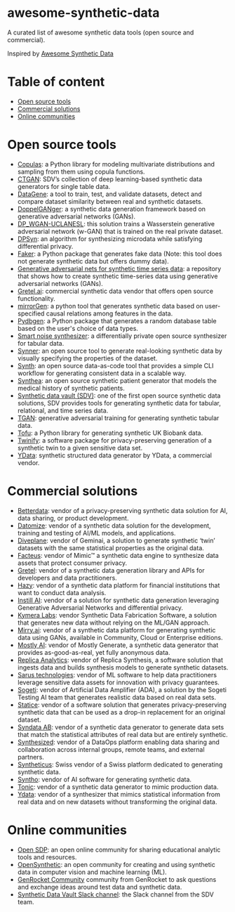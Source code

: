 # awesome-synthetic-data

A curated list of awesome synthetic data tools (open source and commercial).

Inspired by [Awesome Synthetic Data](https://github.com/gretelai/awesome-synthetic-data)
 

# Table of content

+ [Open source tools](#open-source-tools)
+ [Commercial solutions](#commercial-solutions)
+ [Online communities](#online-communities)


# Open source tools

+ [Copulas](https://github.com/sdv-dev/Copulas): a Python library for modeling multivariate distributions and sampling from them using copula functions.
+ [CTGAN](https://github.com/sdv-dev/CTGAN): SDV’s collection of deep learning-based synthetic data generators for single table data.
+ [DataGene](https://github.com/firmai/datagene): a tool to train, test, and validate datasets, detect and compare dataset similarity between real and synthetic datasets.
+ [DoppelGANger](https://github.com/fjxmlzn/DoppelGANger): a synthetic data generation framework based on generative adversarial networks (GANs).
+ [DP_WGAN-UCLANESL](https://github.com/nesl/nist_differential_privacy_synthetic_data_challenge): this solution trains a Wasserstein generative adversarial network (w-GAN) that is trained on the real private dataset. 
+ [DPSyn](https://github.com/usnistgov/PrivacyEngCollabSpace/tree/master/tools/de-identification/Differential-Privacy-Synthetic-Data-Challenge-Algorithms/DPSyn): an algorithm for synthesizing microdata while satisfying differential privacy.
+ [Faker](https://github.com/joke2k/faker): a Python package that generates fake data (Note: this tool does not generate synthetic data but offers dummy data).
+ [Generative adversarial nets for synthetic time series data](https://github.com/stefan-jansen/synthetic-data-for-finance): a repository that shows how to create synthetic time-series data using generative adversarial networks (GANs).
+ [Gretel.ai](https://gretel.ai/): commercial synthetic data vendor that offers open source functionality.
+ [mirrorGen](https://github.com/DataResponsibly/MirrorDataGenerator): a python tool that generates synthetic data based on user-specified causal relations among features in the data. 
+ [Pydbgen](https://github.com/tirthajyoti/pydbgen): a Python package that generates a random database table based on the user's choice of data types. 
+ [Smart noise synthesizer](https://smartnoise.org/): a differentially private open source synthesizer for tabular data.
+ [Synner](https://github.com/huda-lab/synner): an open source tool to generate real-looking synthetic data by visually specifying the properties of the dataset.
+ [Synth](https://www.getsynth.com/): an open source data-as-code tool that provides a simple CLI workflow for generating consistent data in a scalable way. 
+ [Synthea](https://synthetichealth.github.io/synthea/): an open source synthetic patient generator that models the medical history of synthetic patients.
+ [Synthetic data vault (SDV)](https://sdv.dev/): one of the first open source synthetic data solutions, SDV provides tools for generating synthetic data for tabular, relational, and time series data.  
+ [TGAN](https://github.com/sdv-dev/TGAN): generative adversarial training for generating synthetic tabular data.
+ [Tofu](https://github.com/spiros/tofu): a Python library for generating synthetic UK Biobank data. 
+ [Twinify](https://github.com/DPBayes/twinify): a software package for privacy-preserving generation of a synthetic twin to a given sensitive data set.
+ [YData](https://github.com/ydataai/ydata-synthetic): synthetic structured data generator by YData, a commercial vendor.


# Commercial solutions

+ [Betterdata](https://www.betterdata.ai/): vendor of a privacy-preserving synthetic data solution for AI, data sharing, or product development.
+ [Datomize](https://www.datomize.com/): vendor of a synthetic data solution for the development, training and testing of AI/ML models, and applications.
+ [Diveplane](https://diveplane.com/geminai/): vendor of Geminai, a solution to generate synthetic ‘twin’ datasets with the same statistical properties as the original data.
+ [Facteus](https://www.facteus.com/mimic): vendor of Mimic™ a synthetic data engine to synthesize data assets that protect consumer privacy.
+ [Gretel](https://gretel.ai/): vendor of a synthetic data generation library and APIs for developers and data practitioners.
+ [Hazy](https://hazy.com/): vendor of a synthetic data platform for financial institutions that want to conduct data analysis.
+ [Instill AI](https://instillai.com/): vendor of a solution for synthetic data generation leveraging Generative Adversarial Networks and differential privacy.
+ [Kymera Labs](https://www.kymera-labs.com/): vendor Synthetic Data Fabrication Software, a solution that generates new data without relying on the ML/GAN approach.
+ [Mirry.ai](https://www.mirry.ai/main): vendor of a synthetic data platform for generating synthetic data using GANs, available in Community, Cloud or Enterprise editions.
+ [Mostly AI](https://mostly.ai/): vendor of Mostly Generate, a synthetic data generator that provides as-good-as-real, yet fully anonymous data.
+ [Replica Analytics](https://replica-analytics.com/): vendor of Replica Synthesis, a software solution that ingests data and builds synthesis models to generate synthetic datasets.
+ [Sarus technologies](https://www.sarus.tech/): vendor of ML software to help data practitioners leverage sensitive data assets for innovation with privacy guarantees.
+ [Sogeti](https://www.sogeti.com/services/artificial-intelligence/artificial-data-amplifier/): vendor of Artificial Data Amplifier (ADA), a solution by the Sogeti Testing AI team that generates realistic data based on real data sets.
+ [Statice](https://www.statice.ai/): vendor of a software solution that generates privacy-preserving synthetic data that can be used as a drop-in replacement for an original dataset.
+ [Syndata AB](https://syndata.co/): vendor of a synthetic data generator to generate data sets that match the statistical attributes of real data but are entirely synthetic.
+ [Synthesized](https://www.synthesized.io/): vendor of a DataOps platform enabling data sharing and collaboration across internal groups, remote teams, and external partners.
+ [Syntheticus](https://syntheticus.ai/): Swiss vendor of a Swiss platform dedicated to generating synthetic data.
+ [Syntho]([https://www.tonic.ai/](https://www.syntho.ai/)): vendor of AI software for generating synthetic data.
+ [Tonic](https://www.tonic.ai/): vendor of a synthetic data generator to mimic production data.
+ [Ydata](https://ydata.ai/): vendor of a synthesizer that mimics statistical information from real data and on new datasets without transforming the original data.

# Online communities

+ [Open SDP](https://opensdp.github.io/data/): an open online community for sharing educational analytic tools and resources.
+ [OpenSynthetic](https://opensynthetics.com/): an open community for creating and using synthetic data in computer vision and machine learning (ML).   
+ [GenRocket Community](https://community.genrocket.com/) community from GenRocket to ask questions and exchange ideas around test data and synthetic data.
+ [Synthetic Data Vault Slack channel](https://sdv-space.slack.com/ssb/redirect): the Slack channel from the SDV team.

